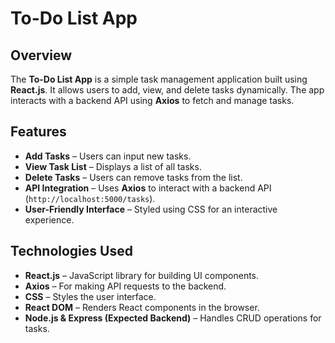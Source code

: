 # To-Do List App

## Overview
The **To-Do List App** is a simple task management application built using **React.js**. It allows users to add, view, and delete tasks dynamically. The app interacts with a backend API using **Axios** to fetch and manage tasks.

## Features
- **Add Tasks** – Users can input new tasks.
- **View Task List** – Displays a list of all tasks.
- **Delete Tasks** – Users can remove tasks from the list.
- **API Integration** – Uses **Axios** to interact with a backend API (`http://localhost:5000/tasks`).
- **User-Friendly Interface** – Styled using CSS for an interactive experience.

## Technologies Used
- **React.js** – JavaScript library for building UI components.
- **Axios** – For making API requests to the backend.
- **CSS** – Styles the user interface.
- **React DOM** – Renders React components in the browser.
- **Node.js & Express (Expected Backend)** – Handles CRUD operations for tasks.

